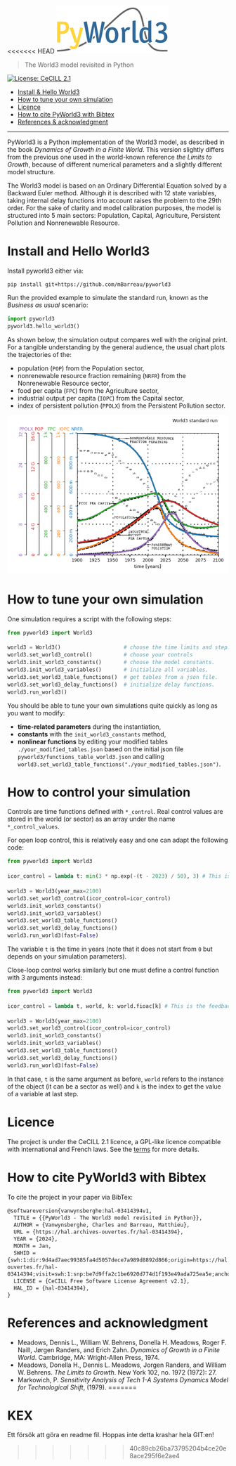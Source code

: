 <<<<<<< HEAD
![Logo](./img/logo.png)

> The World3 model revisited in Python

[![License: CeCILL 2.1](https://img.shields.io/badge/licence-CeCILL%202.1-028181)](https://opensource.org/licenses/CECILL-2.1)

+ [Install & Hello World3](#Install-and-Hello-World3)
+ [How to tune your own simulation](#How-to-tune-your-own-simulation)
+ [Licence](#Licence)
+ [How to cite PyWorld3 with Bibtex](#How-to-cite-PyWorld3-with-Bibtex)
+ [References & acknowledgment](#References-and-acknowledgment)

---

PyWorld3 is a Python implementation of the World3 model, as described in
the book *Dynamics of Growth in a Finite World*. This version slightly differs
from the previous one used in the world-known reference *the Limits to Growth*,
because of different numerical parameters and a slightly different model
structure.

The World3 model is based on an Ordinary Differential Equation solved by a
Backward Euler method. Although it is described with 12 state variables, taking
internal delay functions into account raises the problem to the 29th order. For
the sake of clarity and model calibration purposes, the model is structured
into 5 main sectors: Population, Capital, Agriculture, Persistent Pollution
and Nonrenewable Resource.

# Install and Hello World3

Install pyworld3 either via:
```
pip install git+https://github.com/mBarreau/pyworld3
```

Run the provided example to simulate the standard run, known as the *Business
as usual* scenario:
``` Python
import pyworld3
pyworld3.hello_world3()
```

As shown below, the simulation output compares well with the original print.
For a tangible understanding by the general audience, the usual chart plots the
trajectories of the:
- population (`POP`) from the Population sector,
- nonrenewable resource fraction remaining (`NRFR`) from the Nonrenewable Resource sector,
- food per capita (`FPC`) from the Agriculture sector,
- industrial output per capita (`IOPC`) from the Capital sector,
- index of persistent pollution (`PPOLX`) from the Persistent Pollution sector.

![](./img/result_standard_run.png)

# How to tune your own simulation

One simulation requires a script with the following steps:
``` Python
from pyworld3 import World3

world3 = World3()                    # choose the time limits and step.
world3.set_world3_control()          # choose your controls
world3.init_world3_constants()       # choose the model constants.
world3.init_world3_variables()       # initialize all variables.
world3.set_world3_table_functions()  # get tables from a json file.
world3.set_world3_delay_functions()  # initialize delay functions.
world3.run_world3()
```

You should be able to tune your own simulations quite quickly as long as you
want to modify:
- **time-related parameters** during the instantiation,
- **constants** with the `init_world3_constants` method,
- **nonlinear functions** by editing your modified tables
`./your_modified_tables.json` based on the initial json file
`pyworld3/functions_table_world3.json` and calling
`world3.set_world3_table_functions("./your_modified_tables.json")`.

# How to control your simulation

Controls are time functions defined with `*_control`. Real control values are stored in the world (or sector) as an array under the name `*_control_values`.

For open loop control, this is relatively easy and one can adapt the following code:
``` Python
from pyworld3 import World3

icor_control = lambda t: min(3 * np.exp(-(t - 2023) / 50), 3) # This is the open loop control function

world3 = World3(year_max=2100)
world3.set_world3_control(icor_control=icor_control)
world3.init_world3_constants()
world3.init_world3_variables()
world3.set_world3_table_functions()
world3.set_world3_delay_functions()
world3.run_world3(fast=False)
```
The variable `t` is the time in years (note that it does not start from `0` but depends on your simulation parameters).

Close-loop control works similarly but one must define a control function with 3 arguments instead:
``` Python
from pyworld3 import World3

icor_control = lambda t, world, k: world.fioac[k] # This is the feedback control function

world3 = World3(year_max=2100)
world3.set_world3_control(icor_control=icor_control)
world3.init_world3_constants()
world3.init_world3_variables()
world3.set_world3_table_functions()
world3.set_world3_delay_functions()
world3.run_world3(fast=False)
```
In that case, `t` is the same argument as before, `world` refers to the instance of the object (it can be a sector as well) and `k` is the index to get the value of a variable at last step.

# Licence

The project is under the CeCILL 2.1 licence, a GPL-like licence compatible with international and French laws. See the [terms](./LICENSE) for more details.

# How to cite PyWorld3 with Bibtex

To cite the project in your paper via BibTex:
```
@softwareversion{vanwynsberghe:hal-03414394v1,
  TITLE = {{PyWorld3 - The World3 model revisited in Python}},
  AUTHOR = {Vanwynsberghe, Charles and Barreau, Matthieu},
  URL = {https://hal.archives-ouvertes.fr/hal-03414394},
  YEAR = {2024},
  MONTH = Jan,
  SWHID = {swh:1:dir:9d4ad7aec99385fa4d5057dece7a989d8892d866;origin=https://hal.archives-ouvertes.fr/hal-03414394;visit=swh:1:snp:be7d9ffa2c1be6920d774d1f193e49ada725ea5e;anchor=swh:1:rev:da5e3732d9d832734232d88ea33af99ab8987d52;path=/},
  LICENSE = {CeCILL Free Software License Agreement v2.1},
  HAL_ID = {hal-03414394},
}
```

# References and acknowledgment

-  Meadows, Dennis L., William W. Behrens, Donella H. Meadows, Roger F. Naill,
Jørgen Randers, and Erich Zahn. *Dynamics of Growth in a Finite World*.
Cambridge, MA: Wright-Allen Press, 1974.
- Meadows, Donella H., Dennis L. Meadows, Jorgen Randers, and William W.
Behrens. *The Limits to Growth*. New York 102, no. 1972 (1972): 27.
- Markowich, P. *Sensitivity Analysis of Tech 1-A Systems Dynamics Model for
Technological Shift*, (1979).
=======
# KEX
Ett försök att göra en readme fil. Hoppas inte detta krashar hela GIT:en!
>>>>>>> 40c89cb26ba73795204b4ce20e8ace295f6e2ae4
